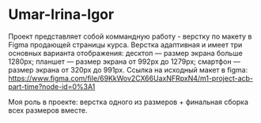 # Umar-Irina-Igor

Проект представляет собой коммандную работу - верстку по макету в Figma продающей страницы курса.
Верстка адаптивная и имеет три основных варианта отображения: 
  десктоп — размер экрана больше 1280px;
  планшет — размер экрана от 992px до 1279px;
  смартфон — размер экрана от 320px до 991px.
Ссылка на исходный макет в figma:
https://www.figma.com/file/69KkWov2CX66UaxNFRpxN4/m1-project-acb-part-time?node-id=0%3A1

Моя роль в проекте: верстка одного из размеров + финальная сборка всех размеров вместе.
